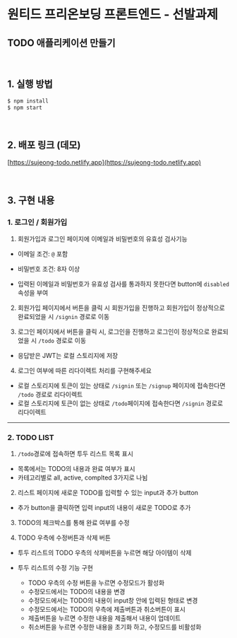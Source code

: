 # 원티드 프리온보딩 프론트엔드 - 선발과제

## TODO 애플리케이션 만들기

<br />

## 1. 실행 방법

```zsh
$ npm install
$ npm start
```

<br />

## 2. 배포 링크 (데모)

[https://sujeong-todo.netlify.app](https://sujeong-todo.netlify.app)

<br />

## 3. 구현 내용

### 1. 로그인 / 회원가입

1. 회원가입과 로그인 페이지에 이메일과 비밀번호의 유효성 검사기능

- 이메일 조건: `@` 포함
- 비밀번호 조건: 8자 이상

- 입력된 이메일과 비밀번호가 유효성 검사를 통과하지 못한다면 button에 `disabled` 속성을 부여

2. 회원가입 페이지에서 버튼을 클릭 시 회원가입을 진행하고 회원가입이 정상적으로 완료되었을 시 `/signin` 경로로 이동

3. 로그인 페이지에서 버튼을 클릭 시, 로그인을 진행하고 로그인이 정상적으로 완료되었을 시 `/todo` 경로로 이동

- 응답받은 JWT는 로컬 스토리지에 저장

4. 로그인 여부에 따른 리다이렉트 처리를 구현해주세요

- 로컬 스토리지에 토큰이 있는 상태로 `/signin` 또는 `/signup` 페이지에 접속한다면 `/todo` 경로로 리다이렉트
- 로컬 스토리지에 토큰이 없는 상태로 `/todo`페이지에 접속한다면 `/signin` 경로로 리다이렉트

---

### 2. TODO LIST

1. `/todo`경로에 접속하면 투두 리스트 목록 표시

- 목록에서는 TODO의 내용과 완료 여부가 표시
- 카테고리별로 all, active, complted 3가지로 나뉨

2. 리스트 페이지에 새로운 TODO를 입력할 수 있는 input과 추가 button

- 추가 button을 클릭하면 입력 input의 내용이 새로운 TODO로 추가

3. TODO의 체크박스를 통해 완료 여부를 수정

4. TODO 우측에 수정버튼과 삭제 버튼

- 투두 리스트의 TODO 우측의 삭제버튼을 누르면 해당 아이템이 삭제

- 투두 리스트의 수정 기능 구현

  - TODO 우측의 수정 버튼을 누르면 수정모드가 활성화
  - 수정모드에서는 TODO의 내용을 변경
  - 수정모드에서는 TODO의 내용이 input창 안에 입력된 형태로 변경
  - 수정모드에서는 TODO의 우측에 제출버튼과 취소버튼이 표시
  - 제출버튼을 누르면 수정한 내용을 제출해서 내용이 업데이트
  - 취소버튼을 누르면 수정한 내용을 초기화 하고, 수정모드를 비활성화
